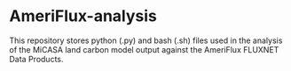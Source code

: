 # AmeriFlux-analysis

This repository stores python (.py) and bash (.sh) files used in the analysis of the MiCASA land carbon model output against the AmeriFlux FLUXNET Data Products.
